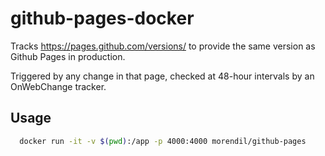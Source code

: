 # github-pages-docker

Tracks https://pages.github.com/versions/ to provide the same version as Github Pages in production.

Triggered by any change in that page, checked at 48-hour intervals by an OnWebChange tracker.

## Usage

```sh
  docker run -it -v $(pwd):/app -p 4000:4000 morendil/github-pages
```
